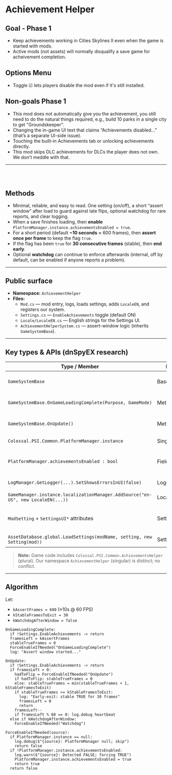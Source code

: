 # Achievement Helper

## Goal - Phase 1
- Keep achievements working in Cities Skylines II even when the game is started with mods.
- Active mods (not assets) will normally disqualify a save game for acheivement completion.

## Options Menu
- Toggle ☑ lets players disable the mod even if it's still installed.

## Non-goals Phase 1
- This mod does not automatically give you the achievement, you still need to do the natural things required, e.g., build 10 parks in a single city to get "Groundskeeper".
- Changing the in-game UI text that claims “Achievements disabled…” (that’s a separate UI-side issue).
- Touching the built-in Achievements tab or unlocking achievements directly.
- This mod skips DLC achievements for DLCs the player does not own. We don't meddle with that.

---
<br><br>
## Methods
- Minimal, reliable, and easy to read. One setting (on/off), a short “assert window” after load to guard against late flips, optional watchdog for rare reports, and clear logging.
- When a save finishes loading, then **enable** `PlatformManager.instance.achievementsEnabled = true`.
- For a short period (default **~10 seconds** ≈ 600 frames), then **assert once per frame** to keep the flag `true`.
- If the flag has been `true` for **30 consecutive frames** (stable), then **end early**.
- Optional **watchdog** can continue to enforce afterwards (internal, off by default, can be enabled if anyone reports a problem).


---

## Public surface

- **Namespace:** `AchievementHelper`
- **Files:**
  - `Mod.cs` — mod entry, logs, loads settings, adds `LocaleEN`, and registers our system.
  - `Settings.cs` — `EnableAchievements` toggle (default ON)
  - `Locale/LocaleEN.cs` — English strings for the Settings UI.
  - `AchievementHelperSystem.cs` — assert-window logic (inherits `GameSystemBase`).

---

## Key types & APIs (dnSpyEX research)

| Type / Member | Kind | Why we use it |
|---|---|---|
| `GameSystemBase` | Base class | to hook game lifecycle and `OnUpdate()`. |
| `GameSystemBase.OnGameLoadingComplete(Purpose, GameMode)` | Method | Best moment to start short assert window. |
| `GameSystemBase.OnUpdate()` | Method | Runs every frame; we enforce during the window. |
| `Colossal.PSI.Common.PlatformManager.instance` | Singleton | Holds `achievementsEnabled` |
| `PlatformManager.achievementsEnabled : bool` | Field/prop | single flag that disables/enables achievements backends. |
| `LogManager.GetLogger(...).SetShowsErrorsInUI(false)` | Logging | Traceable uses \Logs\modName.log |
| `GameManager.instance.localizationManager.AddSource("en-US", new LocaleEN(...))` | Localization | Register English strings. |
| `ModSetting` + `SettingsUI*` attributes | Settings UI | build checkbox toggles & Options menu without a custom UI. |
| `AssetDatabase.global.LoadSettings(modName, setting, new Setting(mod))` | Settings | Persist user settings between sessions. |

> **Note:** Game code includes `Colossal.PSI.Common.AchievementsHelper` (plural). Our namespace `AchievementHelper` (singular) is distinct; no conflict.

---

## Algorithm

Let:
- `kAssertFrames = 600` (≈10s @ 60 FPS)
- `kStableFramesToExit = 30`
- `kWatchdogAfterWindow = false`

```text
OnGameLoadingComplete:
  if !Settings.EnableAchievements -> return
  framesLeft = kAssertFrames
  stableTrueFrames = 0
  ForceEnableIfNeeded("OnGameLoadingComplete")
  log: "Assert window started..."

OnUpdate:
  if !Settings.EnableAchievements -> return
  if framesLeft > 0:
    hadToFlip = ForceEnableIfNeeded("OnUpdate")
    if hadToFlip: stableTrueFrames = 0
    else: stableTrueFrames = min(stableTrueFrames + 1, kStableFramesToExit)
    if stableTrueFrames >= kStableFramesToExit:
      log: "Early-exit: stable TRUE for 30 frames"
      framesLeft = 0
      return
    framesLeft--
    if framesLeft % 60 == 0: log.debug heartbeat
  else if kWatchdogAfterWindow:
    ForceEnableIfNeeded("Watchdog")

ForceEnableIfNeeded(source):
  if PlatformManager.instance == null:
    log.debug($"{source}: PlatformManager null; skip")
    return false
  if !PlatformManager.instance.achievementsEnabled:
    log.warn($"{source}: Detected FALSE; forcing TRUE")
    PlatformManager.instance.achievementsEnabled = true
    return true
  return false
